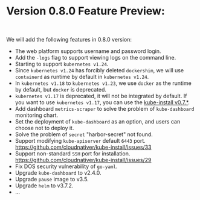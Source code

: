 
# Version 0.8.0 Feature Preview:

<br>

We will add the following features in 0.8.0 version:

* The web platform supports username and password login.
* Add the `-logs` flag to support viewing logs on the command line.
* Starting to support `kubernetes v1.24`.
* Since `kubernetes v1.24` has forcibly deleted `dockershim`, we will use `containerd` as runtime by default in `kubernetes v1.24`.
* In `kubernetes v1.18` to `kubernetes v1.23`, we use `docker` as the runtime by default, but `docker` is deprecated. 
* `kubernetes v1.17` is deprecated, it will not be integrated by default. If you want to use `kubernetes v1.17`, you can use the <a href="https://github.com/cloudnativer/kube-install/releases/tag/v0.7.4">kube-install v0.7.*</a>.
* Add dashboard `metrics-scraper` to solve the problem of `kube-dashboard` monitoring chart.
* Set the deployment of `kube-dashboard` as an option, and users can choose not to deploy it.
* Solve the problem of `secret` "harbor-secret" not found.
* Support modifying `kube-apiserver` default `6443` port. https://github.com/cloudnativer/kube-install/issues/33
* Support non-standard `SSH` port for installation. https://github.com/cloudnativer/kube-install/issues/29
* Fix DOS security vulnerability of `go-yaml`.
* Upgrade `kube-dashboard` to v2.4.0.
* Upgrade `pause` image to v3.5.
* Upgrade `helm` to v3.7.2.
* ...


<br>
